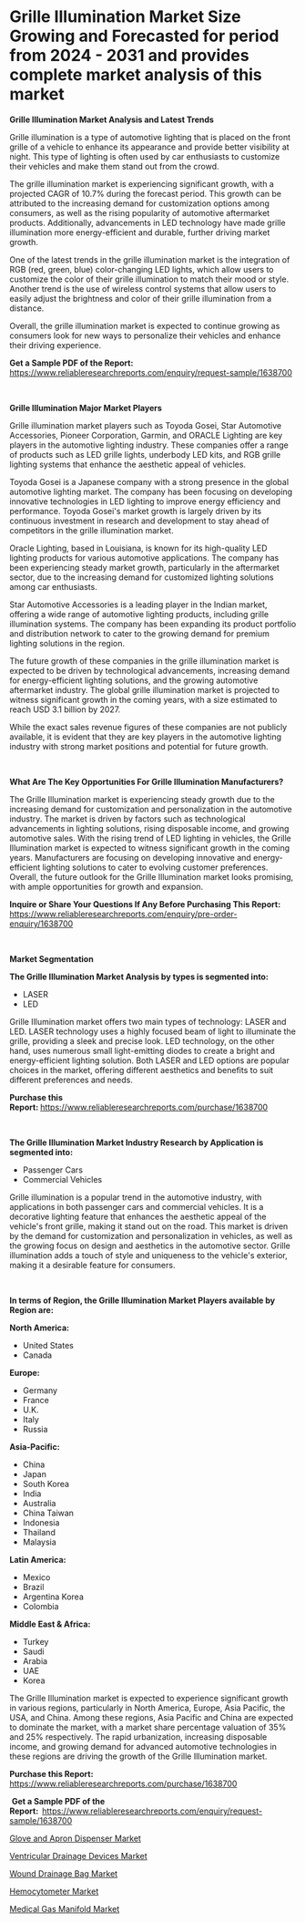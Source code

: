 <p><h1>Grille Illumination Market Size Growing and Forecasted for period from 2024 - 2031 and provides complete market analysis of this market</h1></p><p><strong>Grille Illumination Market Analysis and Latest Trends</strong></p>
<p><p>Grille illumination is a type of automotive lighting that is placed on the front grille of a vehicle to enhance its appearance and provide better visibility at night. This type of lighting is often used by car enthusiasts to customize their vehicles and make them stand out from the crowd.</p><p>The grille illumination market is experiencing significant growth, with a projected CAGR of 10.7% during the forecast period. This growth can be attributed to the increasing demand for customization options among consumers, as well as the rising popularity of automotive aftermarket products. Additionally, advancements in LED technology have made grille illumination more energy-efficient and durable, further driving market growth.</p><p>One of the latest trends in the grille illumination market is the integration of RGB (red, green, blue) color-changing LED lights, which allow users to customize the color of their grille illumination to match their mood or style. Another trend is the use of wireless control systems that allow users to easily adjust the brightness and color of their grille illumination from a distance.</p><p>Overall, the grille illumination market is expected to continue growing as consumers look for new ways to personalize their vehicles and enhance their driving experience.</p></p>
<p><strong>Get a Sample PDF of the Report:&nbsp;</strong> <a href="https://www.reliableresearchreports.com/enquiry/request-sample/1638700">https://www.reliableresearchreports.com/enquiry/request-sample/1638700</a></p>
<p>&nbsp;</p>
<p><strong>Grille Illumination Major Market Players</strong></p>
<p><p>Grille illumination market players such as Toyoda Gosei, Star Automotive Accessories, Pioneer Corporation, Garmin, and ORACLE Lighting are key players in the automotive lighting industry. These companies offer a range of products such as LED grille lights, underbody LED kits, and RGB grille lighting systems that enhance the aesthetic appeal of vehicles.</p><p>Toyoda Gosei is a Japanese company with a strong presence in the global automotive lighting market. The company has been focusing on developing innovative technologies in LED lighting to improve energy efficiency and performance. Toyoda Gosei's market growth is largely driven by its continuous investment in research and development to stay ahead of competitors in the grille illumination market.</p><p>Oracle Lighting, based in Louisiana, is known for its high-quality LED lighting products for various automotive applications. The company has been experiencing steady market growth, particularly in the aftermarket sector, due to the increasing demand for customized lighting solutions among car enthusiasts.</p><p>Star Automotive Accessories is a leading player in the Indian market, offering a wide range of automotive lighting products, including grille illumination systems. The company has been expanding its product portfolio and distribution network to cater to the growing demand for premium lighting solutions in the region.</p><p>The future growth of these companies in the grille illumination market is expected to be driven by technological advancements, increasing demand for energy-efficient lighting solutions, and the growing automotive aftermarket industry. The global grille illumination market is projected to witness significant growth in the coming years, with a size estimated to reach USD 3.1 billion by 2027.</p><p>While the exact sales revenue figures of these companies are not publicly available, it is evident that they are key players in the automotive lighting industry with strong market positions and potential for future growth.</p></p>
<p>&nbsp;</p>
<p><strong>What Are The Key Opportunities For Grille Illumination Manufacturers?</strong></p>
<p><p>The Grille Illumination market is experiencing steady growth due to the increasing demand for customization and personalization in the automotive industry. The market is driven by factors such as technological advancements in lighting solutions, rising disposable income, and growing automotive sales. With the rising trend of LED lighting in vehicles, the Grille Illumination market is expected to witness significant growth in the coming years. Manufacturers are focusing on developing innovative and energy-efficient lighting solutions to cater to evolving customer preferences. Overall, the future outlook for the Grille Illumination market looks promising, with ample opportunities for growth and expansion.</p></p>
<p><strong>Inquire or Share Your Questions If Any Before Purchasing This Report:</strong> <a href="https://www.reliableresearchreports.com/enquiry/pre-order-enquiry/1638700">https://www.reliableresearchreports.com/enquiry/pre-order-enquiry/1638700</a></p>
<p>&nbsp;</p>
<p><strong>Market Segmentation</strong></p>
<p><strong>The Grille Illumination Market Analysis by types is segmented into:</strong></p>
<p><ul><li>LASER</li><li>LED</li></ul></p>
<p><p>Grille Illumination market offers two main types of technology: LASER and LED. LASER technology uses a highly focused beam of light to illuminate the grille, providing a sleek and precise look. LED technology, on the other hand, uses numerous small light-emitting diodes to create a bright and energy-efficient lighting solution. Both LASER and LED options are popular choices in the market, offering different aesthetics and benefits to suit different preferences and needs.</p></p>
<p><strong>Purchase this Report:&nbsp;</strong><a href="https://www.reliableresearchreports.com/purchase/1638700">https://www.reliableresearchreports.com/purchase/1638700</a></p>
<p>&nbsp;</p>
<p><strong>The Grille Illumination Market Industry Research by Application is segmented into:</strong></p>
<p><ul><li>Passenger Cars</li><li>Commercial Vehicles</li></ul></p>
<p><p>Grille illumination is a popular trend in the automotive industry, with applications in both passenger cars and commercial vehicles. It is a decorative lighting feature that enhances the aesthetic appeal of the vehicle's front grille, making it stand out on the road. This market is driven by the demand for customization and personalization in vehicles, as well as the growing focus on design and aesthetics in the automotive sector. Grille illumination adds a touch of style and uniqueness to the vehicle's exterior, making it a desirable feature for consumers.</p></p>
<p>&nbsp;</p>
<p><strong>In terms of Region, the Grille Illumination Market Players available by Region are:</strong></p>
<p>
    <p> <strong> North America: </strong>
        <ul>
            <li>United States</li>
            <li>Canada</li>
        </ul>
        </p> 
    <p> <strong> Europe: </strong>
        <ul>
            <li>Germany</li>
            <li>France</li>
            <li>U.K.</li>
            <li>Italy</li>
            <li>Russia</li>
        </ul>
        </p> 
    <p> <strong> Asia-Pacific: </strong>
        <ul>
            <li>China</li>
            <li>Japan</li>
            <li>South Korea</li>
            <li>India</li>
            <li>Australia</li>
            <li>China Taiwan</li>
            <li>Indonesia</li>
            <li>Thailand</li>
            <li>Malaysia</li>
        </ul>
        </p> 
    <p> <strong> Latin America: </strong>
        <ul>
            <li>Mexico</li>
            <li>Brazil</li>
            <li>Argentina Korea</li>
            <li>Colombia</li>
        </ul>
        </p> 
    <p> <strong> Middle East & Africa: </strong>
        <ul>
            <li>Turkey</li>
            <li>Saudi</li>
            <li>Arabia</li>
            <li>UAE</li>
            <li>Korea</li>
        </ul>
    </p>
    </p>
<p><p>The Grille Illumination market is expected to experience significant growth in various regions, particularly in North America, Europe, Asia Pacific, the USA, and China. Among these regions, Asia Pacific and China are expected to dominate the market, with a market share percentage valuation of 35% and 25% respectively. The rapid urbanization, increasing disposable income, and growing demand for advanced automotive technologies in these regions are driving the growth of the Grille Illumination market.</p></p>
<p><strong>Purchase this Report: </strong><a href="https://www.reliableresearchreports.com/purchase/1638700">https://www.reliableresearchreports.com/purchase/1638700</a></p>
<p>&nbsp;<strong>Get a Sample PDF of the Report:&nbsp;&nbsp;</strong><a href="https://www.reliableresearchreports.com/enquiry/request-sample/1638700">https://www.reliableresearchreports.com/enquiry/request-sample/1638700</a></p>
<p><strong></strong></p>
<p><p><a href="https://medium.com/p/f0f1cf569c5e/edit">Glove and Apron Dispenser Market</a></p><p><a href="https://medium.com/p/313a395b5785/edit">Ventricular Drainage Devices Market</a></p><p><a href="https://medium.com/p/227e458ffae1/edit">Wound Drainage Bag Market</a></p><p><a href="https://medium.com/p/e86f06655f0a/edit">Hemocytometer Market</a></p><p><a href="https://medium.com/p/eaf2a4c8d54c/edit">Medical Gas Manifold Market</a></p></p>